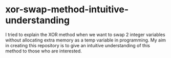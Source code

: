 # xor-swap-method-intuitive-understanding
I tried to explain the XOR method when we want to swap 2 integer variables without allocating extra memory as a temp variable in programming.
My aim in creating this repository is to give an intuitive understanding of this method to those who are interested.
